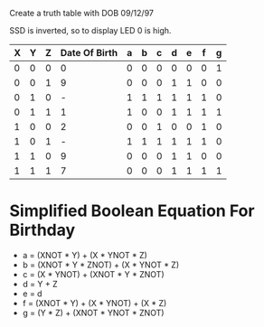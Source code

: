 Create a truth table with DOB 09/12/97

SSD is inverted, so to display LED 0 is high.

|X|Y|Z|Date Of Birth|a|b|c|d|e|f|g|
|-|-|-|-|-|-|-|-|-|-|-|
|0|0|0|0|0|0|0|0|0|0|1|
|0|0|1|9|0|0|0|1|1|0|0|
|0|1|0|-|1|1|1|1|1|1|0|
|0|1|1|1|1|0|0|1|1|1|1|
|1|0|0|2|0|0|1|0|0|1|0|
|1|0|1|-|1|1|1|1|1|1|0|
|1|1|0|9|0|0|0|1|1|0|0|
|1|1|1|7|0|0|0|1|1|1|1|

# Simplified Boolean Equation For Birthday

- a = (XNOT * Y) + (X * YNOT * Z)
- b = (XNOT * Y * ZNOT) + (X * YNOT * Z)
- c = (X * YNOT) + (XNOT * Y * ZNOT)
- d = Y + Z
- e = d
- f = (XNOT * Y) + (X * YNOT) + (X * Z)
- g = (Y * Z) + (XNOT * YNOT * ZNOT)
